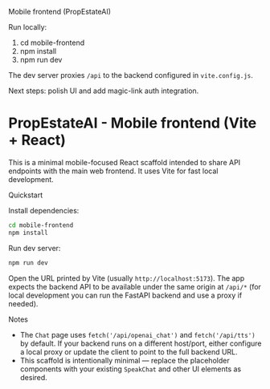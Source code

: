 Mobile frontend (PropEstateAI)

Run locally:

1. cd mobile-frontend
2. npm install
3. npm run dev

The dev server proxies `/api` to the backend configured in `vite.config.js`.

Next steps: polish UI and add magic-link auth integration.
# PropEstateAI - Mobile frontend (Vite + React)

This is a minimal mobile-focused React scaffold intended to share API endpoints with the main web frontend. It uses Vite for fast local development.

Quickstart

Install dependencies:

```bash
cd mobile-frontend
npm install
```

Run dev server:

```bash
npm run dev
```

Open the URL printed by Vite (usually `http://localhost:5173`). The app expects the backend API to be available under the same origin at `/api/*` (for local development you can run the FastAPI backend and use a proxy if needed).

Notes
- The `Chat` page uses `fetch('/api/openai_chat')` and `fetch('/api/tts')` by default. If your backend runs on a different host/port, either configure a local proxy or update the client to point to the full backend URL.
- This scaffold is intentionally minimal — replace the placeholder components with your existing `SpeakChat` and other UI elements as desired.
